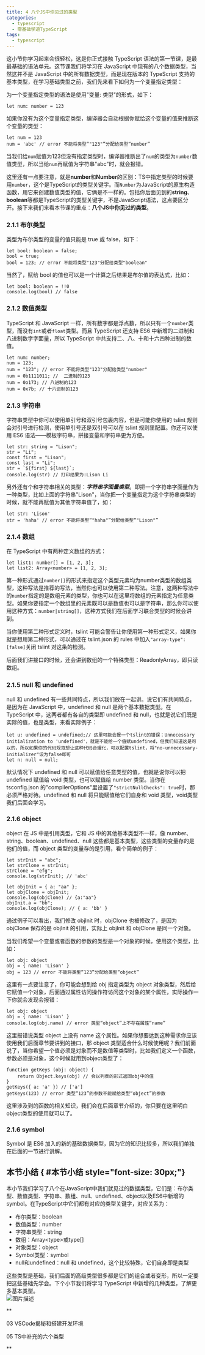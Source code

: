 ```yaml
---
title: 4 八个JS中你见过的类型
categories: 
  - typescript
  - 零基础学透TypeScript
tags: 
  - typescript
---
```


这小节你学习起来会很轻松，这是你正式接触 TypeScript
语法的第一节课，是最最基础的语法单元。这节课我们将学习在 JavaScript
中现有的八个数据类型，当然这并不是 JavaScript
中的所有数据类型，而是现在版本的 TypeScript
支持的基本类型，在学习基础类型之前，我们先来看下如何为一个变量指定类型：

为一个变量指定类型的语法是使用"变量: 类型"的形式，如下：

``` {.language-typescript}
let num: number = 123
```

如果你没有为这个变量指定类型，编译器会自动根据你赋给这个变量的值来推断这个变量的类型：

``` {.language-typescript}
let num = 123
num = 'abc' // error 不能将类型“"123"”分配给类型“number”
```

当我们给`num`赋值为123但没有指定类型时，编译器推断出了`num`的类型为`number`数值类型，所以当给`num`再赋值为字符串"abc"时，就会报错。

这里还有一点要注意，就是**number**和**Number**的区别：TS中指定类型的时候要用`number`，这个是TypeScript的类型关键字。而`Number`为JavaScript的原生构造函数，用它来创建数值类型的值，它俩是不一样的。包括你后面见到的**string**、**boolean**等都是TypeScript的类型关键字，不是JavaScript语法，这点要区分开。接下来我们来看本节课的重点：**八个JS中你见过的类型**。

### 2.1.1 布尔类型

类型为布尔类型的变量的值只能是 true 或 false，如下：

``` {.language-typescript}
let bool: boolean = false;
bool = true;
bool = 123; // error 不能将类型"123"分配给类型"boolean"
```

当然了，赋给 bool 的值也可以是一个计算之后结果是布尔值的表达式，比如：

``` {.language-typescript}
let bool: boolean = !!0
console.log(bool) // false
```

### 2.1.2 数值类型

TypeScript 和 JavaScript
一样，所有数字都是浮点数，所以只有一个`number`类型，而没有`int`或者`float`类型。而且
TypeScript 还支持 ES6 中新增的二进制和八进制数字字面量，所以 TypeScript
中共支持二、八、十和十六四种进制的数值。

``` {.language-typescript}
let num: number;
num = 123;
num = "123"; // error 不能将类型"123"分配给类型"number"
num = 0b1111011; //  二进制的123
num = 0o173; // 八进制的123
num = 0x7b; // 十六进制的123
```

### 2.1.3 字符串

字符串类型中你可以使用单引号和双引号包裹内容，但是可能你使用的 tslint
规则会对引号进行检测，使用单引号还是双引号可以在 tslint
规则里配置。你还可以使用 ES6
语法——模板字符串，拼接变量和字符串更为方便。

``` {.language-typescript}
let str: string = "Lison";
str = "Li";
const first = "Lison";
const last = "Li";
str = `${first} ${last}`;
console.log(str) // 打印结果为:Lison Li
```

另外还有个和字符串相关的类型：***字符串字面量类型***。即把一个字符串字面量作为一种类型，比如上面的字符串"Lison"，当你把一个变量指定为这个字符串类型的时候，就不能再赋值为其他字符串值了，如：

``` {.language-typescript}
let str: 'Lison'
str = 'haha' // error 不能将类型“"haha"”分配给类型“"Lison"”
```

### 2.1.4 数组

在 TypeScript 中有两种定义数组的方式：

``` {.language-typescript}
let list1: number[] = [1, 2, 3];
let list2: Array<number> = [1, 2, 3];
```

第一种形式通过`number[]`的形式来指定这个类型元素均为number类型的数组类型，这种写法是推荐的写法，当然你也可以使用第二种写法。注意，这两种写法中的`number`指定的是数组元素的类型，你也可以在这里将数组的元素指定为任意类型。如果你要指定一个数组里的元素既可以是数值也可以是字符串，那么你可以使用这种方式：`number|string[]`，这种方式我们在后面学习联合类型的时候会讲到。

当你使用第二种形式定义时，tslint
可能会警告让你使用第一种形式定义，如果你就是想用第二种形式，可以通过在
tslint.json 的 rules 中加入`"array-type": [false]`关闭 tslint
对这条的检测。

后面我们讲接口的时候，还会讲到数组的一个特殊类型：ReadonlyArray，即只读数组。

### 2.1.5 null 和 undefined

null 和 undefined
有一些共同特点，所以我们放在一起讲。说它们有共同特点，是因为在
JavaScript 中，undefined 和 null 是两个基本数据类型。在 TypeScript
中，这两者都有各自的类型即 undefined 和
null，也就是说它们既是实际的值，也是类型，来看实际例子：

``` {.language-typescript}
let u: undefined = undefined;// 这里可能会报一个tslint的错误：Unnecessary initialization to 'undefined'，就是不能给一个值赋undefined，但我们知道这是可以的，所以如果你的代码规范想让这种代码合理化，可以配置tslint，将"no-unnecessary-initializer"设为false即可
let n: null = null; 
```

默认情况下 undefined 和 null 可以赋值给任意类型的值，也就是说你可以把
undefined 赋值给 void 类型，也可以赋值给 number 类型。当你在
tsconfig.json
的"compilerOptions"里设置了`"strictNullChecks": true`时，那必须严格对待。undefined
和 null 将只能赋值给它们自身和 void 类型，void类型我们后面会学习。

### 2.1.6 object

object 在 JS 中是引用类型，它和 JS 中的其他基本类型不一样，像
number、string、boolean、undefined、null
这些都是基本类型，这些类型的变量存的是他们的值，而 object
类型的变量存的是引用，看个简单的例子：

``` {.language-typescript}
let strInit = "abc";
let strClone = strInit;
strClone = "efg";
console.log(strInit); // 'abc'

let objInit = { a: "aa" };
let objClone = objInit;
console.log(objClone) // {a:"aa"}
objInit.a = "bb";
console.log(objClone); // { a: 'bb' }
```

通过例子可以看出，我们修改 objInit 时，objClone 也被修改了，是因为
objClone 保存的是 objInit 的引用，实际上 objInit 和 objClone
是同一个对象。

当我们希望一个变量或者函数的参数的类型是一个对象的时候，使用这个类型，比如：

``` {.language-typescript}
let obj: object
obj = { name: 'Lison' }
obj = 123 // error 不能将类型“123”分配给类型“object”
```

这里有一点要注意了，你可能会想到给 obj 指定类型为 object
对象类型，然后给它赋值一个对象，后面通过属性访问操作符访问这个对象的某个属性，实际操作一下你就会发现会报错：

``` {.language-typescript}
let obj: object
obj = { name: 'Lison' }
console.log(obj.name) // error 类型“object”上不存在属性“name”
```

这里报错说类型 object 上没有 name
这个属性。如果你想要达到这种需求你应该使用我们后面章节要讲到的接口，那
object
类型适合什么时候使用呢？我们前面说了，当你希望一个值必须是对象而不是数值等类型时，比如我们定义一个函数，参数必须是对象，这个时候就用到object类型了：

``` {.language-typescript}
function getKeys (obj: object) {
    return Object.keys(obj) // 会以列表的形式返回obj中的值
}
getKeys({ a: 'a' }) // ['a']
getKeys(123) // error 类型“123”的参数不能赋给类型“object”的参数
```

这里涉及到的函数的相关知识，我们会在后面章节介绍的，你只要在这里明白object类型的使用就可以了。

### 2.1.6 symbol

Symbol 是 ES6
加入的新的基础数据类型，因为它的知识比较多，所以我们单独在后面的一节进行讲解。

本节小结  { #本节小结 style="font-size: 30px;"}
--------

本小节我们学习了八个在JavaScript中我们就见过的数据类型，它们是：布尔类型、数值类型、字符串、数组、null、undefined、object以及ES6中新增的symbol。在TypeScript中它们都有对应的类型关键字，对应关系为：

-   布尔类型：boolean
-   数值类型：number
-   字符串类型：string
-   数组：Array\<type\>或type[]
-   对象类型：object
-   Symbol类型：symbol
-   null和undefined：null 和 undefined，这个比较特殊，它们自身即是类型

这些类型是基础，我们后面的高级类型很多都是它们的组合或者变形，所以一定要把这些基础先学会。下个小节我们将学习
TypeScript 中新增的几种类型，了解更多基本类型。\
 ![图片描述](http://img.mukewang.com/5cf4bf49000143cc16000998.jpg)

[](/read/35/article/340)

**

03 VSCode揭秘和搭建开发环境

[](/read/35/article/342)

05 TS中补充的六个类型

**
